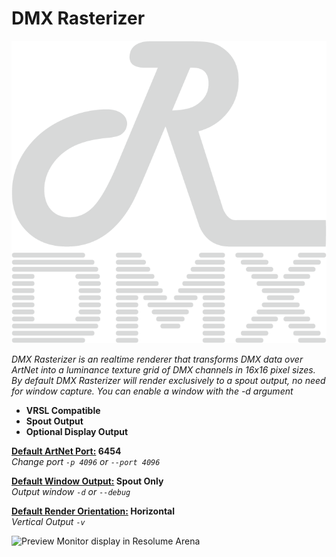 # DMX Rasterizer

![DMX Rasterizer Logo](/docs/DMXR_WH720p.png)

*DMX Rasterizer is an realtime renderer that transforms DMX data over ArtNet into a luminance texture grid of DMX channels in 16x16 pixel sizes.*</br>
*By default DMX Rasterizer will render exclusively to a spout output, no need for window capture. You can enable a window with the -d argument*

- **VRSL Compatible**
- **Spout Output**
- **Optional Display Output**  

<u>**Default ArtNet Port:</u> 6454**</br>
*Change port `-p 4096` or `--port 4096`*  

<u>**Default Window Output:</u> Spout Only**</br>
*Output window `-d` or `--debug`*

<u>**Default Render Orientation:</u> Horizontal**</br>
*Vertical Output `-v`*

![Preview Monitor display in Resolume Arena](/docs/Resolume_img.png)